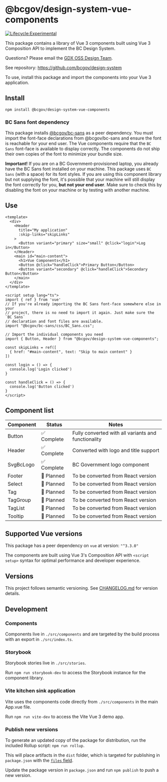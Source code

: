 # @bcgov/design-system-vue-components

[![Lifecycle:Experimental](https://img.shields.io/badge/Lifecycle-Experimental-339999)](https://github.com/bcgov/repomountie/blob/master/doc/lifecycle-badges.md)

This package contains a library of Vue 3 components built using Vue 3 Composition API to implement the BC Design System.

Questions? Please email the <a href="mailto:DesignSystem@gov.bc.ca">GDX OSS Design Team</a>.

See repository: https://github.com/bcgov/design-system

To use, install this package and import the components into your Vue 3 application.

## Install

`npm install @bcgov/design-system-vue-components`

### BC Sans font dependency

This package installs [@bcgov/bc-sans](https://www.npmjs.com/package/@bcgov/bc-sans) as a peer dependency. You must import the font-face declarations from @bcgov/bc-sans and ensure the font is reachable for your end user. The Vue components require that the `BC Sans` font-face is available to display correctly. The components do not ship their own copies of the font to minimize your bundle size.

**Important!** If you are on a BC Government-provisioned laptop, you already have the BC Sans font installed on your machine. This package uses `BC Sans` (with a space) for its font styles. If you are using this component library but not supplying the font, it's possible that your machine will still display the font correctly for you, **but not your end user**. Make sure to check this by disabling the font on your machine or by testing with another machine.

## Use

```vue
<template>
  <div>
    <Header
      title="My application"
      :skip-links="skipLinks"
    >
      <Button variant="primary" size="small" @click="login">Log in</Button>
    </Header>
    <main id="main-content">
      <h1>Vue Components</h1>
      <Button @click="handleClick">Primary Button</Button>
      <Button variant="secondary" @click="handleClick">Secondary Button</Button>
    </main>
  </div>
</template>

<script setup lang="ts">
import { ref } from 'vue'
// If you're already importing the BC Sans font-face somewhere else in your
// project, there is no need to import it again. Just make sure the `BC Sans`
// declaration and font files are available.
import "@bcgov/bc-sans/css/BC_Sans.css";

// Import the individual components you need
import { Button, Header } from "@bcgov/design-system-vue-components";

const skipLinks = ref([
  { href: "#main-content", text: "Skip to main content" }
])

const login = () => {
  console.log('Login clicked')
}

const handleClick = () => {
  console.log('Button clicked')
}
</script>
```

## Component list

| Component | Status      | Notes                                                    |
| --------- | ----------- | -------------------------------------------------------- |
| Button    | ✅ Complete | Fully converted with all variants and functionality     |
| Header    | ✅ Complete | Converted with logo and title support                   |
| SvgBcLogo | ✅ Complete | BC Government logo component                             |
| Footer    | 🚧 Planned  | To be converted from React version                       |
| Select    | 🚧 Planned  | To be converted from React version                       |
| Tag       | 🚧 Planned  | To be converted from React version                       |
| TagGroup  | 🚧 Planned  | To be converted from React version                       |
| TagList   | 🚧 Planned  | To be converted from React version                       |
| Tooltip   | 🚧 Planned  | To be converted from React version                       |

## Supported Vue versions

This package has a peer dependency on `vue` at version: `"^3.3.0"`

The components are built using Vue 3's Composition API with `<script setup>` syntax for optimal performance and developer experience.

## Versions

This project follows semantic versioning. See [CHANGELOG.md](./CHANGELOG.md) for version details.

## Development

### Components

Components live in `./src/components` and are targeted by the build process with an export in `./src/index.ts`.

### Storybook

Storybook stories live in `./src/stories`.

Run `npm run storybook-dev` to access the Storybook instance for the component library.

### Vite kitchen sink application

Vite uses the components code directly from `./src/components` in the main App.vue file.

Run `npm run vite-dev` to access the Vite Vue 3 demo app.

### Publish new versions

To generate an updated copy of the package for distribution, run the included Rollup script: `npm run rollup`.

This will place artifacts in the `dist` folder, which is targeted for publishing in `package.json` with the [`files` field](https://docs.npmjs.com/cli/v10/configuring-npm/package-json#files).

Update the package version in `package.json` and run `npm publish` to push a new version.
